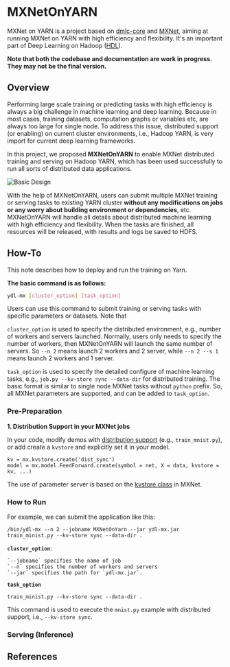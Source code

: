 # MXNetOnYARN
MXNet on YARN is a project based on [dmlc-core](https://github.com/dmlc/dmlc-core) and [MXNet](https://github.com/dmlc/mxnet), aiming at running MXNet on YARN with high efficiency and flexibility. It's an important part of Deep Learning on Hadoop ([HDL](https://github.com/Intel-bigdata/HDL)). 

**Note that both the codebase and documentation are work in progress. They may not be the final version.**

## Overview

Performing large scale training or predicting tasks with high efficiency is always a big challenge in machine learning and deep learning. Because in most cases, training datasets, computation graphs or variables etc, are always too large for single node. To address this issue, distributed support (or enabling) on current cluster environments, i.e., Hadoop YARN, is very import for current deep learning frameworks. 

In this project, we proposed **MXNetOnYARN** to enable MXNet distributed training and serving on Hadoop YARN, which has been used successfully to run all sorts of distributed data applications. 

![Basic Design](https://cloud.githubusercontent.com/assets/3848789/24576472/f6ee3a1a-16ee-11e7-8207-a24de95435b5.png)

With the help of MXNetOnYARN, users can submit multiple MXNet training or serving tasks to existing YARN cluster **without any modifications on jobs or any worry about building environment or dependencies**, etc. MXNetOnYARN will handle all details about distributed machine learning with high efficiency and flexibility. When the tasks are finished, all resources  will be released, with results and logs be saved to HDFS.

## How-To

This note describes how to deploy and run the training on Yarn.

**The basic command is as follows:**

```bash
ydl-mx [cluster_option] [task_option]
```
Users can use this command to submit training or serving tasks with specific parameters or datasets. Note that 

`cluster_option` is used to specify the distributed environment, e.g., number of workers and servers launched. Normally, users only needs to specify the number of workers, then MXNetOnYARN will launch the same number of servers. So `--n 2` means launch 2 workers and 2 server, while `--n 2 --s 1` means launch 2 workers and 1 server.

`task_option` is used to specify the detailed configure of machine learning tasks, e.g., `job.py --kv-store sync --data-dir` for distributed training. The basic format is similar to single node MXNet tasks without `python` prefix. So, all MXNet parameters are supported, and can be added to `task_option`.

### Pre-Preparation


**1. Distribution Support in your MXNet jobs**

In your code, modify demos with [distribution support](http://mxnet.io/how_to/multi_devices.html) (e.g., `train_mnist.py`), or add create a `kvstore` and explicitly set it in your model.

	kv = mx.kvstore.create('dist_sync')
	model = mx.model.FeedForward.create(symbol = net, X = data, kvstore = kv, ...)
	
The use of parameter server is based on the [kvstore class](http://mxnet.io/api/python/kvstore.html) in MXNet.	

### How to Run

For example, we can submit the application like this:

	/bin/ydl-mx --n 2 --jobname MXNetOnYarn --jar ydl-mx.jar train_minist.py --kv-store sync --data-dir .

**`cluster_option`**:

	`--jobname` specifies the name of job
	`--n` specifies the number of workers and servers
	`--jar` specifies the path for `ydl-mx.jar`.
	

**`task_option`**

	train_minist.py --kv-store sync --data-dir .
	
This command is used to execute the `mnist.py` example with distributed support, i.e., `--kv-store sync`.

### Serving (Inference)


## References





